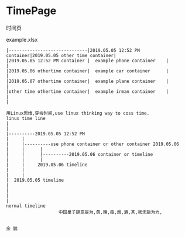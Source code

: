 # TimePage
时间页

example.xlsx

    |------------------------------|2019.05.05 12:52 PM container|2019.05.05 other time container|     
    |2019.05.05 12:52 PM container |  example phone container    |                               |
    |2019.05.06 othertime container|  example car container      |                               |
    |2019.05.07 othertime container|  example plane container    |                               |
    |other time othertime container|  example irman container    |                               |
    |

    用Linux思维,穿梭时间,use linux thinking way to coss time.
    linux time line
    |
    |
    |----------2019.05.05 12:52 PM
    |     |
    |     |----------use phone container or other container 2019.05.06 
    |     |      |
    |     |      |----------2019.05.06 container or timeline
    |     |      |
    |     |     2019.05.06 timeline
    |     |  
    |     |
    |  2019.05.05 timeline
    |     
    |     
    |
    |
    normal timeline
                        中国皇子肆意妄为,黄,赌,毒,烟,酒,茶,我无能为力,
       
                                                                            余 鹏
